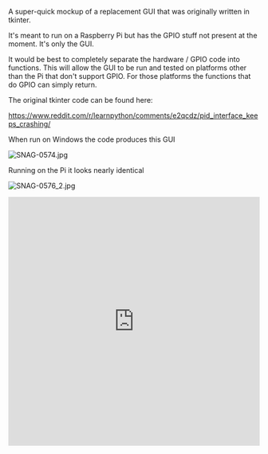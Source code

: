 A super-quick mockup of a replacement GUI that was originally written in tkinter.

It's meant to run on a Raspberry Pi but has the GPIO stuff not present at the moment.  It's only the GUI.

It would be best to completely separate the hardware / GPIO code into functions.  This will allow the GUI to be run and tested on platforms other than the Pi that don't support GPIO.  For those platforms the functions that do GPIO can simply return.



The original tkinter code can be found here:

https://www.reddit.com/r/learnpython/comments/e2qcdz/pid_interface_keeps_crashing/

When run on Windows the code produces this GUI 

![SNAG-0574.jpg](/api/files/5de005ba971ab57562da09c6/snag-0574.jpeg "SNAG-0574.jpg")

Running on the Pi it looks nearly identical 

![SNAG-0576_2.jpg](/api/files/5de0b9a29c2e1f9417ffe0a5/snag-0576-_2.jpeg "SNAG-0576_2.jpg")

<iframe src='https://trinket.io/embed/pygame/73280f3dc5?start=result' width='100%' height='500' frameborder='0' marginwidth='0' marginheight='0' allowfullscreen></iframe>
